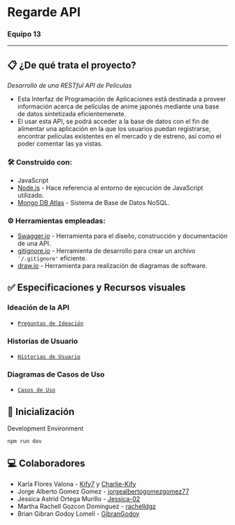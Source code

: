 # Regarde API
### Equipo 13

***

## 📋 ¿De qué trata el proyecto?

_Desarrollo de una RESTful API de Películas_

* Esta Interfaz de Programación de Aplicaciones está  destinada a proveer información acerca de películas de anime japonés mediante una base de datos sintetizada eficientemenete.
* El usar esta API, se podrá acceder a la base de datos con el fin de alimentar una aplicación en la que los usuarios puedan registrarse, encontrar películas existentes en el mercado y de estreno, así como el poder comentar las ya vistas.

### 🛠️ Construido con:

* JavaScript
* [Node.js](https://nodejs.dev/) - Hace referencia al entorno de ejecución de JavaScript utilizado.
* [Mongo DB Atlas](https://www.mongodb.com/) - Sistema de Base de Datos NoSQL.

### ⚙️ Herramientas empleadas:

* [Swagger.io](https://swagger.io/) - Herramienta para el diseño, construcción y documentación de una API.
* [gitignore.io](https://www.toptal.com/developers/gitignore) - Herramienta de desarrollo para crear un archivo `'/.gitignore'` eficiente.
* [draw.io](https://app.diagrams.net/) - Herramienta para realización de diagramas de software.

## ✅ Especificaciones y Recursos visuales

### Ideación de la API
- [`Preguntas de Ideación`](postwork/Ideacion/)

### Historias de Usuario
- [`Historias de Usuario`](postwork/Historias/)

### Diagramas de Casos de Uso
- [`Casos de Uso`](postwork/Casos/)


## 🚀 Inicialización

Development Environment

```
npm run dev
```


## 💻 Colaboradores

* Karla Flores Valona - [Kify7](https://github.com/Kify7) y [Charlie-Kify](https://github.com/Charlie-Kify)
* Jorge Alberto Gomez Gomez - [jorgealbertogomezgomez77](https://github.com/jorgealbertogomezgomez77)
* Jessica Astrid Ortega Murillo - [Jessica-02](https://github.com/Jessica-02)
* Martha Rachell Gozcon Domínguez - [rachelldgz](https://github.com/rachelldgz)
* Brian Gibran Godoy Lomelí - [GibranGodoy](https://github.com/GibranGodoy)
